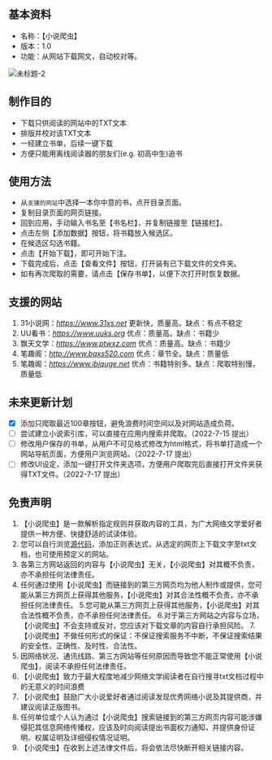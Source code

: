 
## **基本资料**
* 名称：【小说爬虫】
* 版本：1.0
* 功能：从网站下载网文，自动校对等。

![未标题-2](https://user-images.githubusercontent.com/78750074/179153333-c544e2c9-b499-43d4-96a2-79edf1a1ee0c.jpg)

## **制作目的**
* 下载只供阅读的网站中的TXT文本
* 排版并校对该TXT文本
* 一经建立书单，后续一键下载
* 方便只能用离线阅读器的朋友们(e.g. 初高中生)追书

## **使用方法**
* 从`支援的网站`中选择一本你中意的书，点开目录页面。
* 复制目录页面的网页链接。
* 回到应用，手动输入书名至【书名栏】，并复制链接至【链接栏】。
* 点击左侧【添加数据】按钮，将书籍放入候选区。
* 在候选区勾选书籍。
* 点击【开始下载】，即可开始下注。
* 下载完成后，点击【查看文件】按钮，打开装有已下载文件的文件夹。
* 如有再次爬取的需要，请点击【保存书单】，以便下次打开时恢复数据。

## **支援的网站**
1. 31小说网：*https://www.31xs.net*
    更新快，质量高。缺点：有点不稳定
2. UU看书：*https://www.uuks.org*
    优点：质量高。缺点：书籍少
3. 飘天文学：*https://www.ptwxz.com*
    优点：质量高。缺点：书籍少
4. 笔趣阁：*http://www.bqxs520.com*
    优点：章节全。缺点：质量低
5. 笔趣阁：*https://www.ibiquge.net*
    优点：书籍特别多。缺点：爬取特别慢，质量低

## **未来更新计划**
- [X] 添加只爬取最近100章按钮，避免浪费时间空间以及对网站造成负荷。
- [ ] 尝试建立小说索引库，可以直接在应用内搜索并爬取。（2022-7-15 提出）
- [ ] 修改用户保存的书单，从用户不可见格式修改为html格式，将书单打造成一个网站导航页面，方便用户浏览网站。（2022-7-17 提出）
- [ ] 修改UI设定，添加一键打开文件夹选项，方便用户爬取完后直接打开文件夹获得TXT文件。（2022-7-17 提出）

## **免责声明**
1. 【小说爬虫】是一款解析指定规则并获取内容的工具，为广大网络文学爱好者提供一种方便、快捷舒适的试读体验。
2. 您可以自行浏览[源代码](https://github.com/Henryyy-Hung/Web-Spider-of-Chinese-Fiction/blob/main/src/NovelSpider.py)，添加正则表达式，从选定的网页上下载文字至txt文档，也可使用预定义的网站。
3. 各第三方网站返回的内容与【小说爬虫】无关，【小说爬虫】对其概不负责，亦不承担任何法律责任。
4. 任何通过使用【小说爬虫】而链接到的第三方网页均为他人制作或提供，您可能从第三方网页上获得其他服务，【小说爬虫】对其合法性概不负责，亦不承担任何法律责任。
5.您可能从第三方网页上获得其他服务，【小说爬虫】对其合法性概不负责，亦不承担任何法律责任。
6.对于第三方网站之内容与立场，【小说爬虫】不会支持或反对，您应该对下载文章的内容自行承担风险。
7.【小说爬虫】不做任何形式的保证：不保证搜索服务不中断，不保证搜索结果的安全性、正确性、及时性、合法性。
8. 因网络状况、通讯线路、第三方网站等任何原因而导致您不能正常使用【小说爬虫】，阅读不承担任何法律责任。
9. 【小说爬虫】致力于最大程度地减少网络文学阅读者在自行搜寻txt文档过程中的无意义的时间浪费
10. 【小说爬虫】鼓励广大小说爱好者通过阅读发现优秀网络小说及其提供商，并建议阅读正版图书。
11. 任何单位或个人认为通过【小说爬虫】搜索链接到的第三方网页内容可能涉嫌侵犯其信息网络传播权，应该及时向阅读提出书面权力通知，并提供身份证明、权属证明及详细侵权情况证明。
12. 【小说爬虫】在收到上述法律文件后，将会依法尽快断开相关链接内容。
